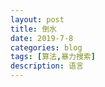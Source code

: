 ```yaml
---
layout: post
title: 倒水
date: 2019-7-8
categories: blog
tags: [算法,暴力搜索]
description: 语言
---
```














